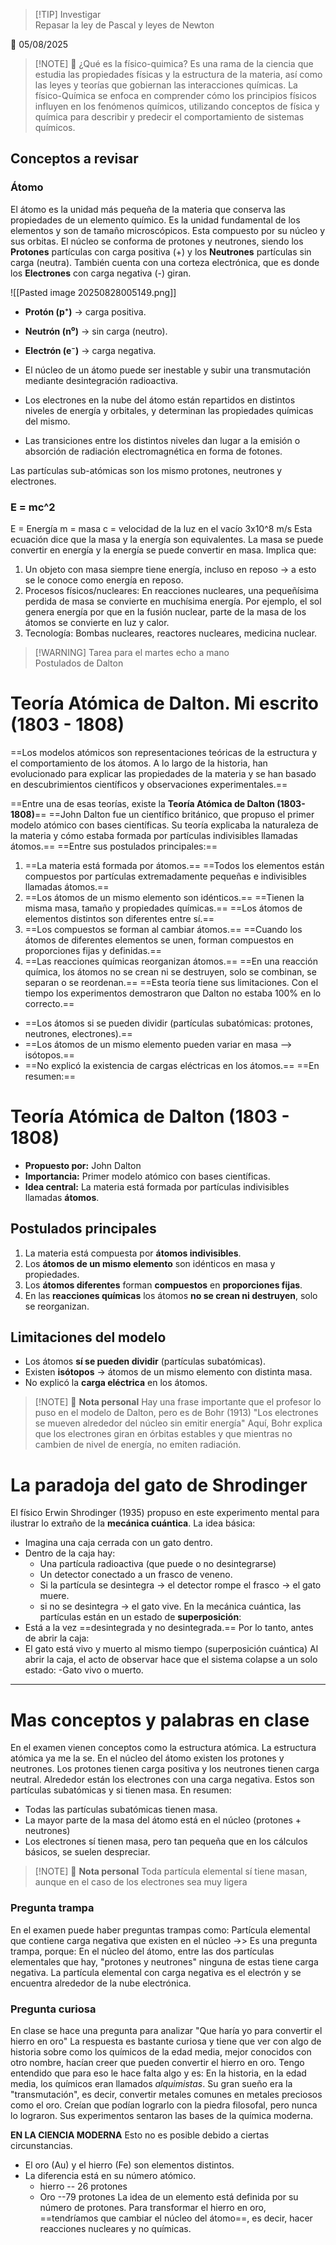 > [!TIP] Investigar  
> Repasar la ley de Pascal y leyes de Newton

📅 05/08/2025  


> [!NOTE] 📌 ¿Qué es la físico-quimica?
> Es una rama de la ciencia que estudia las propiedades físicas y la estructura de la materia, así como las leyes y teorías que gobiernan las interacciones químicas.
> La físico-Química se enfoca en comprender cómo los principios físicos influyen en los fenómenos químicos, utilizando conceptos de física y química para describir y predecir el comportamiento de sistemas químicos. 



## Conceptos a revisar
### Átomo
El átomo es la unidad más pequeña de la materia que conserva las propiedades de un elemento químico. Es la unidad fundamental de los elementos y son de tamaño microscópicos. Esta compuesto por su núcleo y sus orbitas. 
El núcleo se conforma de protones y neutrones, siendo los **Protones** partículas con carga positiva (+) y los **Neutrones** partículas sin carga (neutra). 
También cuenta con una corteza electrónica, que es donde los **Electrones** con carga negativa (-) giran. 

![[Pasted image 20250828005149.png]]

- **Protón (p⁺)** → carga positiva.  
- **Neutrón (n⁰)** → sin carga (neutro).  
- **Electrón (e⁻)** → carga negativa.  


- El núcleo de un átomo puede ser inestable y subir una transmutación mediante desintegración radioactiva. 
- Los electrones en la nube del átomo están repartidos en distintos niveles de energía y orbitales, y determinan las propiedades químicas del mismo.
- Las transiciones entre los distintos niveles dan lugar a la emisión o absorción de radiación electromagnética en forma de fotones. 

Las partículas sub-atómicas son los mismo protones, neutrones y electrones. 

### E = mc^2
E = Energía
m = masa
c = velocidad de la luz en el vacío 3x10^8 m/s
Esta ecuación dice que la masa y la energía son equivalentes. La masa se puede convertir en energía y la energía se puede convertir en masa. 
Implica que:
1. Un objeto con masa siempre tiene energía, incluso en reposo -> a esto se le conoce como energía en reposo. 
2. Procesos físicos/nucleares: En reacciones nucleares, una pequeñísima perdida de masa se convierte en muchísima energía. Por ejemplo, el sol genera energía por que en la fusión nuclear, parte de la masa de los átomos se convierte en luz y calor.
3. Tecnología: Bombas nucleares, reactores nucleares, medicina nuclear. 

> [!WARNING] Tarea para el martes echo a mano  
> Postulados de Dalton
# Teoría Atómica de Dalton. Mi escrito (1803 - 1808)
==Los modelos atómicos son representaciones teóricas de la estructura y el comportamiento de los átomos. A lo largo de la historia, han evolucionado para explicar las propiedades de la materia y se han basado en descubrimientos científicos y observaciones experimentales.== 

==Entre una de esas teorías, existe la **Teoría Atómica de Dalton (1803-1808)**==
==John Dalton fue un científico británico, que propuso el primer modelo atómico con bases científicas. Su teoría explicaba la naturaleza de la materia y cómo estaba formada por partículas indivisibles llamadas átomos.== 
==Entre sus postulados principales:==
1. ==La materia está formada por átomos.==
   ==Todos los elementos están compuestos por partículas extremadamente pequeñas e indivisibles llamadas átomos.== 
2. ==Los átomos de un mismo elemento son idénticos.==
   ==Tienen la misma masa, tamaño y propiedades químicas.==
   ==Los átomos de elementos distintos son diferentes entre sí.== 
3. ==Los compuestos se forman al cambiar átomos.== 
   ==Cuando los átomos de diferentes elementos se unen, forman compuestos en proporciones fijas y definidas.== 
4. ==Las reacciones químicas reorganizan átomos.== 
   ==En una reacción química, los átomos no se crean ni se destruyen, solo se combinan, se separan o se reordenan.==
==Esta teoría tiene sus limitaciones. Con el tiempo los experimentos demostraron que Dalton no estaba 100% en lo correcto.== 
- ==Los átomos si se pueden dividir (partículas subatómicas: protones, neutrones, electrones).== 
- ==Los átomos de un mismo elemento pueden variar en masa --> isótopos.== 
- ==No explicó la existencia de cargas eléctricas en los átomos.== 
==En resumen:==
# Teoría Atómica de Dalton (1803 - 1808)

- **Propuesto por:** John Dalton
- **Importancia:** Primer modelo atómico con bases científicas.
- **Idea central:** La materia está formada por partículas indivisibles llamadas **átomos**.

## Postulados principales
1. La materia está compuesta por **átomos indivisibles**.
2. Los **átomos de un mismo elemento** son idénticos en masa y propiedades.
3. Los **átomos diferentes** forman **compuestos** en **proporciones fijas**.
4. En las **reacciones químicas** los átomos **no se crean ni destruyen**, solo se reorganizan.

## Limitaciones del modelo
- Los átomos **sí se pueden dividir** (partículas subatómicas).
- Existen **isótopos** → átomos de un mismo elemento con distinta masa.
- No explicó la **carga eléctrica** en los átomos.

> [!NOTE] 📌 **Nota personal**
> Hay una frase importante que el profesor lo puso en el modelo de Dalton, pero es de Bohr (1913) "Los electrones se mueven alrededor del núcleo sin emitir energía"
> Aquí, Bohr explica que los electrones giran en órbitas estables y que mientras no cambien de nivel de energía, no emiten radiación. 

# La paradoja del gato de Shrodinger
El físico Erwin Shrodinger (1935) propuso en este experimento mental para ilustrar lo extraño de la **mecánica cuántica**.
La idea básica: 
- Imagina una caja cerrada con un gato dentro.
- Dentro de la caja hay:
	- Una partícula radioactiva (que puede o no desintegrarse)
	- Un detector conectado a un frasco de veneno.
	- Si la partícula se desintegra -> el detector rompe el frasco -> el gato muere. 
	- si no se desintegra -> el gato vive.
En la mecánica cuántica, las partículas están en un estado de **superposición**:
- Está a la vez ==desintegrada y no desintegrada.== 
Por lo tanto, antes de abrir la caja:
- El gato está vivo y muerto al mismo tiempo (superposición cuántica)
Al abrir la caja, el acto de observar hace que el sistema colapse a un solo estado:
-Gato vivo o muerto.

-------------------------------
# Mas conceptos y palabras en clase
En el examen vienen conceptos como la estructura atómica. La estructura atómica ya me la se. 
En el núcleo del átomo existen los protones y neutrones. Los protones tienen carga positiva y los neutrones tienen carga neutral. Alrededor están los electrones con una carga negativa. 
Estos son partículas subatómicas y si tienen masa. 
En resumen:
- Todas las partículas subatómicas tienen masa. 
- La mayor parte de la masa del átomo está en el núcleo (protones + neutrones)
- Los electrones sí tienen masa, pero tan pequeña que en los cálculos básicos, se suelen despreciar. 
> [!NOTE] 📌 **Nota personal**
> Toda partícula elemental sí tiene masan, aunque en el caso de los electrones sea muy ligera

### Pregunta trampa
En el examen puede haber preguntas trampas como:
Partícula elemental que contiene carga negativa que existen en el núcleo ->> Es una pregunta trampa, porque:
En el núcleo del átomo, entre las dos partículas elementales que hay, "protones y neutrones" ninguna de estas tiene carga negativa. La partícula elemental con carga negativa es el electrón y se encuentra alrededor de la nube electrónica.

### Pregunta curiosa
En clase se hace una pregunta para analizar "Que haría yo para convertir el hierro en oro"
La respuesta es bastante curiosa y tiene que ver con algo de historia sobre como los químicos de la edad media, mejor conocidos con otro nombre, hacían creer que pueden convertir el hierro en oro. Tengo entendido que para eso le hace falta algo y es:
En la historia, en la edad media, los químicos eran llamados *alquimistas*. Su gran sueño era la "transmutación", es decir, convertir metales comunes en metales preciosos como el oro. 
Creían que podían lograrlo con la piedra filosofal, pero nunca lo lograron. Sus experimentos sentaron las bases de la química moderna. 

**EN LA CIENCIA MODERNA**
Esto no es posible debido a ciertas circunstancias. 
- El oro (Au) y el hierro (Fe) son elementos distintos.
- La diferencia está en su número atómico.
	- hierro -- 26 protones
	- Oro --79 protones
La idea de un elemento está definida por su número de protones. Para transformar el hierro en oro, ==tendríamos que cambiar el núcleo del átomo==, es decir, hacer reacciones nucleares y no químicas. 


